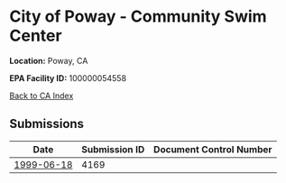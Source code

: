 # City of Poway - Community Swim Center

**Location:** Poway, CA

**EPA Facility ID:** 100000054558

[Back to CA Index](../../index.md)

## Submissions

| Date | Submission ID | Document Control Number |
|------|--------------|-------------------------|
| [1999-06-18](submissions/4169.md) | 4169 |  |
